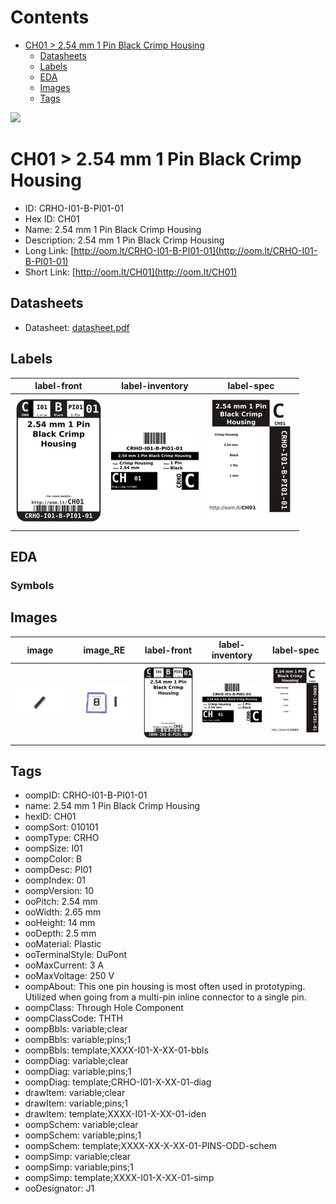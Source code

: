 



Contents
========

* [CH01 > 2.54 mm 1 Pin Black Crimp Housing](#ch01--254-mm-1-pin-black-crimp-housing)
	* [Datasheets](#datasheets)
	* [Labels](#labels)
	* [EDA](#eda)
	* [Images](#images)
	* [Tags](#tags)
  
![][im]
# CH01 > 2.54 mm 1 Pin Black Crimp Housing

- ID: CRHO-I01-B-PI01-01
- Hex ID: CH01
- Name: 2.54 mm 1 Pin Black Crimp Housing
- Description: 2.54 mm 1 Pin Black Crimp Housing
- Long Link: [http://oom.lt/CRHO-I01-B-PI01-01](http://oom.lt/CRHO-I01-B-PI01-01)
- Short Link: [http://oom.lt/CH01](http://oom.lt/CH01)

## Datasheets

- Datasheet: [datasheet.pdf](datasheet.pdf)

## Labels
  
  

|label-front|label-inventory|label-spec|
| :---: | :---: | :---: |
|[![label-front](label-front_140.png)](label-front.png)|[![label-inventory](label-inventory_140.png)](label-inventory.png)|[![label-spec](label-spec_140.png)](label-spec.png)|

## EDA

### Symbols

## Images
  
  

|image|image_RE|label-front|label-inventory|label-spec|
| :---: | :---: | :---: | :---: | :---: |
|[![image](image_140.jpg)](image.jpg)|[![image_RE](image_RE_140.jpg)](image_RE.jpg)|[![label-front](label-front_140.png)](label-front.png)|[![label-inventory](label-inventory_140.png)](label-inventory.png)|[![label-spec](label-spec_140.png)](label-spec.png)|

## Tags

- oompID: CRHO-I01-B-PI01-01
- name: 2.54 mm 1 Pin Black Crimp Housing
- hexID: CH01
- oompSort: 010101
- oompType: CRHO
- oompSize: I01
- oompColor: B
- oompDesc: PI01
- oompIndex: 01
- oompVersion: 10
- ooPitch: 2.54 mm
- ooWidth: 2.65 mm
- ooHeight: 14 mm
- ooDepth: 2.5 mm
- ooMaterial: Plastic
- ooTerminalStyle: DuPont
- ooMaxCurrent: 3 A
- ooMaxVoltage: 250 V
- oompAbout: This one pin housing is most often used in prototyping. Utilized when going from a multi-pin inline connector to a single pin.
- oompClass: Through Hole Component
- oompClassCode: THTH
- oompBbls: variable;clear
- oompBbls: variable;pins;1
- oompBbls: template;XXXX-I01-X-XX-01-bbls
- oompDiag: variable;clear
- oompDiag: variable;pins;1
- oompDiag: template;CRHO-I01-X-XX-01-diag
- drawItem: variable;clear
- drawItem: variable;pins;1
- drawItem: template;XXXX-I01-X-XX-01-iden
- oompSchem: variable;clear
- oompSchem: variable;pins;1
- oompSchem: template;XXXX-XX-X-XX-01-PINS-ODD-schem
- oompSimp: variable;clear
- oompSimp: variable;pins;1
- oompSimp: template;XXXX-I01-X-XX-01-simp
- ooDesignator: J1



[im]: image_450.jpg
